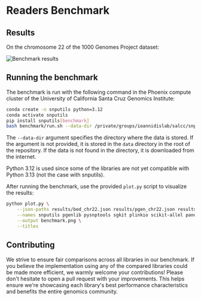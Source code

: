 # Readers Benchmark

## Results

On the chromosome 22 of the 1000 Genomes Project dataset:

![Benchmark results](benchmark.png)

## Running the benchmark

The benchmark is run with the following command in the Phoenix compute cluster of the University of California Santa Cruz Genomics Institute:

```bash
conda create -n snputils python=3.12
conda activate snputils
pip install snputils[benchmark]
bash benchmark/run.sh --data-dir /private/groups/ioannidislab/salcc/snputils_data
```
The `--data-dir` argument specifies the directory where the data is stored. If the argument is not provided, it is stored in the `data` directory in the root of the repository. If the data is not found in the directory, it is downloaded from the internet.

Python 3.12 is used since some of the libraries are not yet compatible with Python 3.13 (not the case with snputils).

After running the benchmark, use the provided `plot.py` script to visualize the results:

```bash
python plot.py \
    --json-paths results/bed_chr22.json results/pgen_chr22.json results/vcf_chr22.json \
    --names snputils pgenlib pysnptools sgkit plinkio scikit-allel pandas-plink cyvcf2 pysam \
    --output benchmark.png \
    --titles
```

## Contributing

We strive to ensure fair comparisons across all libraries in our benchmark. If you believe the implementation using any of the compared libraries could be made more efficient, we warmly welcome your contributions! Please don't hesitate to open a pull request with your improvements. This helps ensure we're showcasing each library's best performance characteristics and benefits the entire genomics community.
